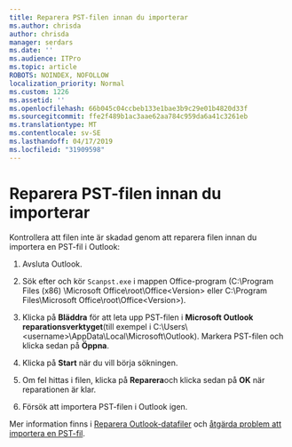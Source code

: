```yaml
---
title: Reparera PST-filen innan du importerar
ms.author: chrisda
author: chrisda
manager: serdars
ms.date: ''
ms.audience: ITPro
ms.topic: article
ROBOTS: NOINDEX, NOFOLLOW
localization_priority: Normal
ms.custom: 1226
ms.assetid: ''
ms.openlocfilehash: 66b045c04ccbeb133e1bae3b9c29e01b4820d33f
ms.sourcegitcommit: ffe2f489b1ac3aae62aa784c959da6a41c3261eb
ms.translationtype: MT
ms.contentlocale: sv-SE
ms.lasthandoff: 04/17/2019
ms.locfileid: "31909598"
---
```

# <a name="repair-pst-file-before-importing"></a>Reparera PST-filen innan du importerar

Kontrollera att filen inte är skadad genom att reparera filen innan du importera en PST-fil i Outlook:

1. Avsluta Outlook.

2. Sök efter och kör `Scanpst.exe` i mappen Office-program (C:\Program Files (x86) \Microsoft Office\root\Office\<Version\> eller C:\Program Files\Microsoft Office\root\Office\<Version\>).

3. Klicka på **Bläddra** för att leta upp PST-filen i **Microsoft Outlook reparationsverktyget**(till exempel i C:\Users\\<username\>\AppData\Local\Microsoft\Outlook). Markera PST-filen och klicka sedan på **Öppna**.

4. Klicka på **Start** när du vill börja sökningen.

5. Om fel hittas i filen, klicka på **Reparera**och klicka sedan på **OK** när reparationen är klar.

6. Försök att importera PST-filen i Outlook igen.

Mer information finns i [Reparera Outlook-datafiler](https://support.office.com/article/25663bc3-11ec-4412-86c4-60458afc5253) och [åtgärda problem att importera en PST-fil](https://support.office.com/article/2d2e50dc-5c36-4ab2-ab50-f1be733b3d6e).
